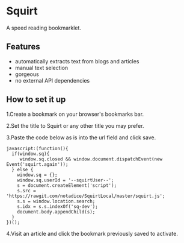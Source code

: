 # Squirt

A speed reading bookmarklet.

## Features

- automatically extracts text from blogs and articles
- manual text selection
- gorgeous
- no external API dependencies


## How to set it up

1.Create a bookmark on your browser's bookmarks bar.

2.Set the title to Squirt or any other title you may prefer.

3.Paste the code below as is into the url field and click save.

```
javascript:(function(){
  if(window.sq){
     window.sq.closed && window.document.dispatchEvent(new Event('squirt.again'));
  } else {
    window.sq = {};
    window.sq.userId = '--squirtUser--';
    s = document.createElement('script');
    s.src = 'https://rawgit.com/notadice/SquirtLocal/master/squirt.js';
    s.s = window.location.search;
    s.idx = s.s.indexOf('sq-dev');
    document.body.appendChild(s);
  }
})();

```
4.Visit an article and click the bookmark previously saved to activate.
